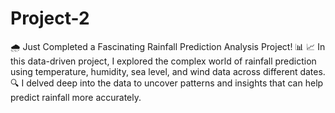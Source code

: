 # Project-2
🌧️ Just Completed a Fascinating Rainfall Prediction Analysis Project! 📊  📈 In this data-driven project, I explored the complex world of rainfall prediction using temperature, humidity, sea level, and wind data across different dates.  🔍 I delved deep into the data to uncover patterns and insights that can help predict rainfall more accurately.
